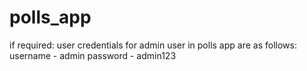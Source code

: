 # polls_app
if required:
user credentials for admin user in polls app are as follows:
username - admin
password - admin123

